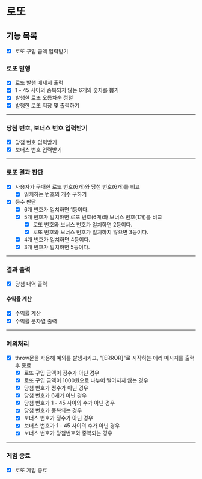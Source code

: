 # 로또

## 기능 목록

- [x] 로또 구입 금액 입력받기

### 로또 발행

- [x] 로또 발행 메세지 출력
- [x] 1 - 45 사이의 중복되지 않는 6개의 숫자를 뽑기
- [x] 발행한 로또 오름차순 정렬
- [x] 발행한 로또 저장 및 출력하기

---

### 당첨 번호, 보너스 번호 입력받기

- [x] 당첨 번호 입력받기
- [x] 보너스 번호 입력받기

---

### 로또 결과 판단

- [x] 사용자가 구매한 로또 번호(6개)와 당첨 번호(6개)를 비교
  - [x] 일치하는 번호의 개수 구하기
- [x] 등수 판단
  - [x] 6개 번호가 일치하면 1등이다.
  - [x] 5개 번호가 일치하면 로또 번호(6개)와 보너스 번호(1개)를 비교
    - [x] 로또 번호와 보너스 번호가 일치하면 2등이다.
    - [x] 로또 번호와 보너스 번호가 일치하지 않으면 3등이다.
  - [x] 4개 번호가 일치하면 4등이다.
  - [x] 3개 번호가 일치하면 5등이다.

---

### 결과 출력

- [x] 당첨 내역 출력

#### 수익률 계산

- [x] 수익률 계산
- [x] 수익률 문자열 출력

---

### 예외처리

- [x] throw문을 사용해 예외를 발생시키고, "[ERROR]"로 시작하는 에러 메시지를 출력 후 종료
  - [x] 로또 구입 금액이 정수가 아닌 경우
  - [x] 로또 구입 금액이 1000원으로 나누어 떨어지지 않는 경우
  - [x] 당첨 번호가 정수가 아닌 경우
  - [x] 당첨 번호가 6개가 아닌 경우
  - [x] 당첨 번호가 1 - 45 사이의 수가 아닌 경우
  - [x] 당첨 번호가 중복되는 경우
  - [x] 보너스 번호가 정수가 아닌 경우
  - [x] 보너스 번호가 1 - 45 사이의 수가 아닌 경우
  - [x] 보너스 번호가 당첨번호와 중복되는 경우

---

### 게임 종료

- [x] 로또 게임 종료
